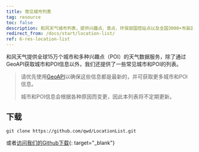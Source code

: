 ```yaml
---
title: 常见城市列表
tag: resource
toc: false
description: 和风天气城市列表，提供兴趣点、景点、环保部国控站点以及全国3000+市县区名称、ID、经纬度等信息。
redirect_from: /docs/start/location-list/
ref: 6-res-location-list
---
```


和风天气提供全球15万个城市和多种兴趣点（POI）的天气数据服务，除了通过GeoAPI获取城市和POI信息以外，我们还提供了一些常见城市和POI的列表。

> 请优先使用[GeoAPI](https://dev.qweather.com/docs/api/geo/)以确保这些信息都是最新的，并可获取更多城市和POI信息。
> 
> 城市和POI信息会根据各种原因而变更，因此本列表将不定期更新。

## 下载

```
git clone https://github.com/qwd/LocationList.git
```

或者[访问我们的Github下载](https://github.com/qwd/LocationList){: target="_blank"}
